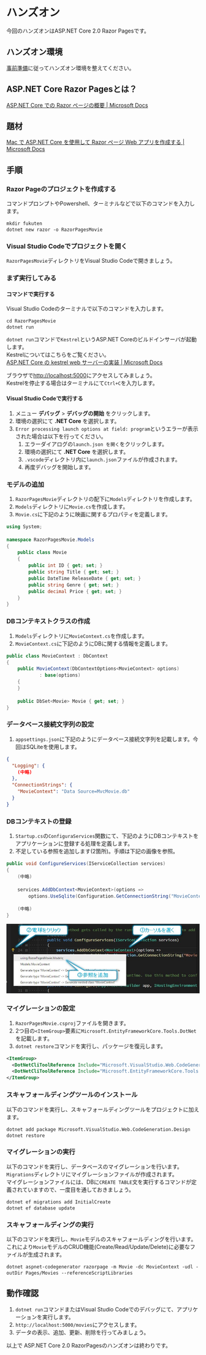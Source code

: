 # ハンズオン
今回のハンズオンはASP.NET Core 2.0 Razor Pagesです。

## ハンズオン環境
[事前準備]()に従ってハンズオン環境を整えてください。

## ASP.NET Core Razor Pagesとは？
[ASP.NET Core での Razor ページの概要 | Microsoft Docs](https://docs.microsoft.com/ja-jp/aspnet/core/mvc/razor-pages/)

## 題材
[Mac で ASP.NET Core を使用して Razor ページ Web アプリを作成する | Microsoft Docs](https://docs.microsoft.com/ja-jp/aspnet/core/tutorials/razor-pages-mac/)

## 手順
### Razor Pageのプロジェクトを作成する
コマンドプロンプトやPowershell、ターミナルなどで以下のコマンドを入力します。

```
mkdir fukuten
dotnet new razor -o RazorPagesMovie
```

### Visual Studio Codeでプロジェクトを開く
`RazorPagesMovie`ディレクトリをVisual Studio Codeで開きましょう。

### まず実行してみる
#### コマンドで実行する
Visual Studio Codeのターミナルで以下のコマンドを入力します。

```
cd RazorPagesMovie
dotnet run
```

`dotnet run`コマンドで`Kestrel`というASP.NET Coreのビルドインサーバが起動します。  
Kestrelについてはこちらをご覧ください。  
[ASP.NET Core の kestrel web サーバーの実装 | Microsoft Docs](https://docs.microsoft.com/ja-jp/aspnet/core/fundamentals/servers/kestrel?tabs=aspnetcore2x)

ブラウザで[http://localhost:5000](http://localhost:5000)にアクセスしてみましょう。  
Kestrelを停止する場合はターミナルにて`Ctrl+C`を入力します。

#### Visual Studio Codeで実行する
1. メニュー **デバッグ** > **デバッグの開始** をクリックします。
2. 環境の選択にて **.NET Core** を選択します。
3. `Error processing launch options at field: program`というエラーが表示された場合は以下を行ってください。
    1. エラーダイアログの`launch.json を開く`をクリックします。
    2. 環境の選択にて **.NET Core** を選択します。
    3. `.vscode`ディレクトリ内に`launch.json`ファイルが作成されます。
    4. 再度デバッグを開始します。

### モデルの追加
1. `RazorPagesMovie`ディレクトリの配下に`Models`ディレクトリを作成します。
2. `Models`ディレクトリに`Movie.cs`を作成します。
3. `Movie.cs`に下記のように映画に関するプロパティを定義します。

```cs
using System;

namespace RazorPagesMovie.Models
{
    public class Movie
    {
        public int ID { get; set; }
        public string Title { get; set; }
        public DateTime ReleaseDate { get; set; }
        public string Genre { get; set; }
        public decimal Price { get; set; }
    }
}
```

### DBコンテキストクラスの作成
1. `Models`ディレクトリに`MovieContext.cs`を作成します。
2. `MovieContext.cs`に下記のようにDBに関する情報を定義します。

```cs
public class MovieContext : DbContext
{
    public MovieContext(DbContextOptions<MovieContext> options)
            : base(options)
    {
    }

    public DbSet<Movie> Movie { get; set; }
}
```

### データベース接続文字列の設定
1. `appsettings.json`に下記のようにデータベース接続文字列を記載します。今回はSQLiteを使用します。

```json
{
  "Logging": {
    (中略)
  },
  "ConnectionStrings": {
    "MovieContext": "Data Source=MvcMovie.db"
  }
}
```

### DBコンテキストの登録
1. `Startup.cs`の`ConfiguraServices`関数にて、下記のようにDBコンテキストをアプリケーションに登録する処理を定義します。
2. 不足している参照を追加します(2箇所)。手順は下記の画像を参照。

```cs
public void ConfigureServices(IServiceCollection services)
{
    (中略)

    services.AddDbContext<MovieContext>(options =>
        options.UseSqlite(Configuration.GetConnectionString("MovieContext")));

    (中略)
}
```

![add-references](images/add-reference.jpg)

### マイグレーションの設定
1. `RazorPagesMovie.csproj`ファイルを開きます。
2. 2つ目の`<ItemGroup>`要素に`Microsoft.EntityFrameworkCore.Tools.DotNet`を記載します。
3. `dotnet restore`コマンドを実行し、パッケージを復元します。

```xml
<ItemGroup>
  <DotNetCliToolReference Include="Microsoft.VisualStudio.Web.CodeGeneration.Tools" Version="2.0.0" />
  <DotNetCliToolReference Include="Microsoft.EntityFrameworkCore.Tools.DotNet" Version="2.0.0" />
</ItemGroup>
```

### スキャフォールディングツールのインストール
以下のコマンドを実行し、スキャフォールディングツールをプロジェクトに加えます。

```shell
dotnet add package Microsoft.VisualStudio.Web.CodeGeneration.Design
dotnet restore
```

### マイグレーションの実行
以下のコマンドを実行し、データベースのマイグレーションを行います。  
`Migrations`ディレクトリにマイグレーションファイルが作成されます。  
マイグレーションファイルには、DBに`CREATE TABLE`文を実行するコマンドが定義されていますので、一度目を通しておきましょう。

```shell
dotnet ef migrations add InitialCreate
dotnet ef database update
```

### スキャフォールディングの実行
以下のコマンドを実行し、`Movie`モデルのスキャフォールディングを行います。  
これにより`Movie`モデルのCRUD機能(Create/Read/Update/Delete)に必要なファイルが生成されます。

```shell
dotnet aspnet-codegenerator razorpage -m Movie -dc MovieContext -udl -outDir Pages/Movies --referenceScriptLibraries
```

## 動作確認
1. `dotnet run`コマンドまたはVisual Studio Codeでのデバッグにて、アプリケーションを実行します。
2. `http://localhost:5000/movies`にアクセスします。
3. データの表示、追加、更新、削除を行ってみましょう。

以上で ASP.NET Core 2.0 RazorPagesのハンズオンは終わりです。
